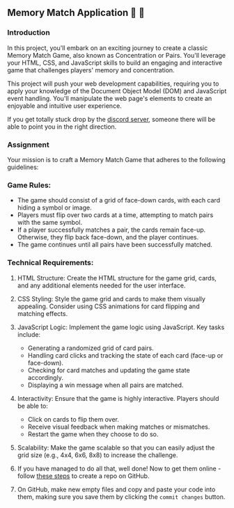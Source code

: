 ## Memory Match Application :sunrise: :art:

### Introduction

In this project, you'll embark on an exciting journey to create a classic Memory Match Game, also known as Concentration or Pairs. You'll leverage your HTML, CSS, and JavaScript skills to build an engaging and interactive game that challenges players' memory and concentration.

This project will push your web development capabilities, requiring you to apply your knowledge of the Document Object Model (DOM) and JavaScript event handling. You'll manipulate the web page's elements to create an enjoyable and intuitive user experience.

If you get totally stuck drop by the [discord server](https://discord.gg/zSPCPEwn), someone there will be able to point you in the right direction.

### Assignment

Your mission is to craft a Memory Match Game that adheres to the following guidelines:

### Game Rules:

- The game should consist of a grid of face-down cards, with each card hiding a symbol or image.
- Players must flip over two cards at a time, attempting to match pairs with the same symbol.
- If a player successfully matches a pair, the cards remain face-up. Otherwise, they flip back face-down, and the player continues.
- The game continues until all pairs have been successfully matched.

### Technical Requirements:

1. HTML Structure: Create the HTML structure for the game grid, cards, and any additional elements needed for the user interface.
2. CSS Styling: Style the game grid and cards to make them visually appealing. Consider using CSS animations for card flipping and matching effects.
3. JavaScript Logic: Implement the game logic using JavaScript. Key tasks include:
    - Generating a randomized grid of card pairs.
    - Handling card clicks and tracking the state of each card (face-up or face-down).
    - Checking for card matches and updating the game state accordingly.
    - Displaying a win message when all pairs are matched.

4. Interactivity: Ensure that the game is highly interactive. Players should be able to:
    - Click on cards to flip them over.
    - Receive visual feedback when making matches or mismatches.
    - Restart the game when they choose to do so.

5. Scalability: Make the game scalable so that you can easily adjust the grid size (e.g., 4x4, 6x6, 8x8) to increase the challenge.

6. If you have managed to do all that, well done! Now to get them online - follow [these steps](https://help.github.com/en/articles/create-a-repo) to create a repo on GitHub.
7. On GitHub, make new empty files and copy and paste your code into them, making sure you save them by clicking the `commit changes` button.
